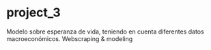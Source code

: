 # project_3
Modelo sobre esperanza de vida, teniendo en cuenta diferentes datos macroeconómicos. Webscraping &amp; modeling

